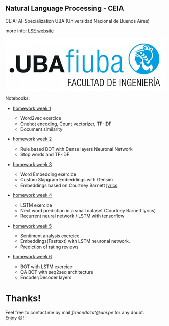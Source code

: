 ## Natural Language Processing - CEIA

CEIA: AI-Specialization UBA (Universidad Nacional de Buenos Aires)

more info:  [LSE website](https://lse.posgrados.fi.uba.ar/posgrados/especializaciones/inteligencia-artificial)

<img src="https://github.com/hernancontigiani/ceia_memorias_especializacion/raw/master/Figures/logoFIUBA.jpg" width="500" align="center">


Notebooks:
* [homework week 1](https://github.com/freddy120/nlp_ceia_2022/blob/main/tp1/1a%20-%20word2vec.ipynb)
  
  * Word2vec exercice
  * Onehot encoding, Count vectorizer, TF-IDF
  * Document similarity
* [homework week 2](https://github.com/freddy120/nlp_ceia_2022/blob/main/tp2/Ejercicio2.ipynb)
  * Rule based BOT with Dense layers Neuronal Network
  * Stop words and TF-IDF
* [homework week 3](https://github.com/freddy120/nlp_ceia_2022/blob/main/tp3/Ejercicio3.ipynb)
  * Word Embedding exercice
  * Custom Skipgram Embeddings with Gensim
  * Embeddings based on Courtney Barnett [lyrics](https://courtneybarnett.com.au/lyrics)
* [homework week 4](https://github.com/freddy120/nlp_ceia_2022/blob/main/tp4/Ejercicio4.ipynb)
  * LSTM exercice
  * Next word prediction in a small dataset (Courtney Barnett lyrics)
  * Recurrent neural network / LSTM with tensorflow 
* [homework week 5](https://github.com/freddy120/nlp_ceia_2022/blob/main/tp5/5%20-%20clothing_ecommerce_reviews.ipynb)
  * Sentiment analysis exercice
  * Embeddings(Fasttext) with LSTM neuronal network.
  * Prediction of rating reviews
* [homework week 6](https://github.com/freddy120/nlp_ceia_2022/blob/main/tp6/6-%20bot_qa.ipynb)
  * BOT with LSTM exercice
  * QA BOT with seq2seq architecture
  * Encoder/Decoder layers
 
# Thanks!
Feel free to contact me by mail _frmendozat@uni.pe_ for any doubt.\
Enjoy :smile:!!
